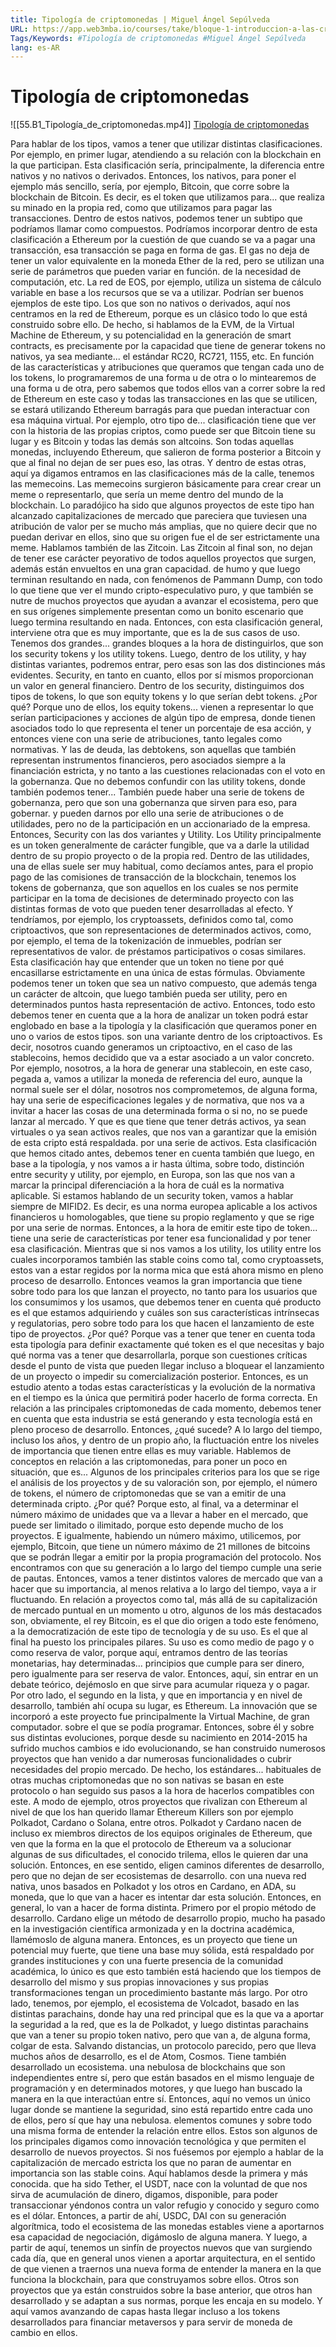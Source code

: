 ```yaml
---
title: Tipología de criptomonedas | Miguel Ángel Sepúlveda
URL: https://app.web3mba.io/courses/take/bloque-1-introduccion-a-las-criptomonedas/lessons/39203438-tipologia-de-criptomonedas-miguel-angel-sepulveda
Tags/Keywords: #Tipología de criptomonedas #Miguel Ángel Sepúlveda
lang: es-AR
---
```

# Tipología de criptomonedas
![[55.B1_Tipología_de_criptomonedas.mp4]]
[Tipología de criptomonedas](https://app.web3mba.io/courses/take/bloque-1-introduccion-a-las-criptomonedas/lessons/39203438-tipologia-de-criptomonedas-miguel-angel-sepulveda)

Para hablar de los tipos, vamos a tener que utilizar distintas clasificaciones. Por ejemplo, en primer lugar, atendiendo a su relación con la blockchain en la que participan. Esta clasificación sería, principalmente, la diferencia entre nativos y no nativos o derivados. Entonces, los nativos, para poner el ejemplo más sencillo, sería, por ejemplo, Bitcoin, que corre sobre la blockchain de Bitcoin. Es decir, es el token que utilizamos para... que realiza su minado en la propia red, como que utilizamos para pagar las transacciones. Dentro de estos nativos, podemos tener un subtipo que podríamos llamar como compuestos. Podríamos incorporar dentro de esta clasificación a Ethereum por la cuestión de que cuando se va a pagar una transacción, esa transacción se paga en forma de gas. El gas no deja de tener un valor equivalente en la moneda Ether de la red, pero se utilizan una serie de parámetros que pueden variar en función. de la necesidad de computación, etc. La red de EOS, por ejemplo, utiliza un sistema de cálculo variable en base a los recursos que se va a utilizar. Podrían ser buenos ejemplos de este tipo. Los que son no nativos o derivados, aquí nos centramos en la red de Ethereum, porque es un clásico todo lo que está construido sobre ello. De hecho, si hablamos de la EVM, de la Virtual Machine de Ethereum, y su potencialidad en la generación de smart contracts, es precisamente por la capacidad que tiene de generar tokens no nativos, ya sea mediante... el estándar RC20, RC721, 1155, etc. En función de las características y atribuciones que queramos que tengan cada uno de los tokens, lo programaremos de una forma u de otra o lo mintearemos de una forma u de otra, pero sabemos que todos ellos van a correr sobre la red de Ethereum en este caso y todas las transacciones en las que se utilicen, se estará utilizando Ethereum barragás para que puedan interactuar con esa máquina virtual. Por ejemplo, otro tipo de... clasificación tiene que ver con la historia de las propias criptos, como puede ser que Bitcoin tiene su lugar y es Bitcoin y todas las demás son altcoins. Son todas aquellas monedas, incluyendo Ethereum, que salieron de forma posterior a Bitcoin y que al final no dejan de ser pues eso, las otras. Y dentro de estas otras, aquí ya digamos entramos en las clasificaciones más de la calle, tenemos las memecoins. Las memecoins surgieron básicamente para crear crear un meme o representarlo, que sería un meme dentro del mundo de la blockchain. Lo paradójico ha sido que algunos proyectos de este tipo han alcanzado capitalizaciones de mercado que pareciera que tuviesen una atribución de valor per se mucho más amplias, que no quiere decir que no puedan derivar en ellos, sino que su origen fue el de ser estrictamente una meme. Hablamos también de las Zitcoin. Las Zitcoin al final son, no dejan de tener ese carácter peyorativo de todos aquellos proyectos que surgen, además están envueltos en una gran capacidad. de humo y que luego terminan resultando en nada, con fenómenos de Pammann Dump, con todo lo que tiene que ver el mundo cripto-especulativo puro, y que también se nutre de muchos proyectos que ayudan a avanzar el ecosistema, pero que en sus orígenes simplemente presentan como un bonito escenario que luego termina resultando en nada. Entonces, con esta clasificación general, interviene otra que es muy importante, que es la de sus casos de uso. Tenemos dos grandes... grandes bloques a la hora de distinguirlos, que son los security tokens y los utility tokens. Luego, dentro de los utility, y hay distintas variantes, podremos entrar, pero esas son las dos distinciones más evidentes. Security, en tanto en cuanto, ellos por sí mismos proporcionan un valor en general financiero. Dentro de los security, distinguimos dos tipos de tokens, lo que son equity tokens y lo que serían debt tokens. ¿Por qué? Porque uno de ellos, los equity tokens... vienen a representar lo que serían participaciones y acciones de algún tipo de empresa, donde tienen asociados todo lo que representa el tener un porcentaje de esa acción, y entonces viene con una serie de atribuciones, tanto legales como normativas. Y las de deuda, las debtokens, son aquellas que también representan instrumentos financieros, pero asociados siempre a la financiación estricta, y no tanto a las cuestiones relacionadas con el voto en la gobernanza. Que no debemos confundir con las utility tokens, donde también podemos tener... También puede haber una serie de tokens de gobernanza, pero que son una gobernanza que sirven para eso, para gobernar. y pueden darnos por ello una serie de atribuciones o de utilidades, pero no de la participación en un accionariado de la empresa. Entonces, Security con las dos variantes y Utility. Los Utility principalmente es un token generalmente de carácter fungible, que va a darle la utilidad dentro de su propio proyecto o de la propia red. Dentro de las utilidades, una de ellas suele ser muy habitual, como decíamos antes, para el propio pago de las comisiones de transacción de la blockchain, tenemos los tokens de gobernanza, que son aquellos en los cuales se nos permite participar en la toma de decisiones de determinado proyecto con las distintas formas de voto que pueden tener desarrolladas al efecto. Y tendríamos, por ejemplo, los cryptoassets, definidos como tal, como criptoactivos, que son representaciones de determinados activos, como, por ejemplo, el tema de la tokenización de inmuebles, podrían ser representativos de valor. de préstamos participativos o cosas similares. Esta clasificación hay que entender que un token no tiene por qué encasillarse estrictamente en una única de estas fórmulas. Obviamente podemos tener un token que sea un nativo compuesto, que además tenga un carácter de altcoin, que luego también pueda ser utility, pero en determinados puntos hasta representación de activo. Entonces, todo esto debemos tener en cuenta que a la hora de analizar un token podrá estar englobado en base a la tipología y la clasificación que queramos poner en uno o varios de estos tipos. son una variante dentro de los criptoactivos. Es decir, nosotros cuando generamos un criptoactivo, en el caso de las stablecoins, hemos decidido que va a estar asociado a un valor concreto. Por ejemplo, nosotros, a la hora de generar una stablecoin, en este caso, pegada a, vamos a utilizar la moneda de referencia del euro, aunque la normal suele ser el dólar, nosotros nos comprometemos, de alguna forma, hay una serie de especificaciones legales y de normativa, que nos va a invitar a hacer las cosas de una determinada forma o si no, no se puede lanzar al mercado. Y que es que tiene que tener detrás activos, ya sean virtuales o ya sean activos reales, que nos van a garantizar que la emisión de esta cripto está respaldada. por una serie de activos. Esta clasificación que hemos citado antes, debemos tener en cuenta también que luego, en base a la tipología, y nos vamos a ir hasta última, sobre todo, distinción entre security y utility, por ejemplo, en Europa, son las que nos van a marcar la principal diferenciación a la hora de cuál es la normativa aplicable. Si estamos hablando de un security token, vamos a hablar siempre de MIFID2. Es decir, es una norma europea aplicable a los activos financieros u homologables, que tiene su propio reglamento y que se rige por una serie de normas. Entonces, a la hora de emitir este tipo de token... tiene una serie de características por tener esa funcionalidad y por tener esa clasificación. Mientras que si nos vamos a los utility, los utility entre los cuales incorporamos también las stable coins como tal, como cryptoassets, estos van a estar regidos por la norma mica que está ahora mismo en pleno proceso de desarrollo. Entonces veamos la gran importancia que tiene sobre todo para los que lanzan el proyecto, no tanto para los usuarios que los consumimos y los usamos, que debemos tener en cuenta qué producto es el que estamos adquiriendo y cuáles son sus características intrínsecas y regulatorias, pero sobre todo para los que hacen el lanzamiento de este tipo de proyectos. ¿Por qué? Porque vas a tener que tener en cuenta toda esta tipología para definir exactamente qué token es el que necesitas y bajo qué norma vas a tener que desarrollarla, porque son cuestiones críticas desde el punto de vista que pueden llegar incluso a bloquear el lanzamiento de un proyecto o impedir su comercialización posterior. Entonces, es un estudio atento a todas estas características y la evolución de la normativa en el tiempo es la única que permitirá poder hacerlo de forma correcta. En relación a las principales criptomonedas de cada momento, debemos tener en cuenta que esta industria se está generando y esta tecnología está en pleno proceso de desarrollo. Entonces, ¿qué sucede? A lo largo del tiempo, incluso los años, y dentro de un propio año, la fluctuación entre los niveles de importancia que tienen entre ellas es muy variable. Hablemos de conceptos en relación a las criptomonedas, para poner un poco en situación, que es... Algunos de los principales criterios para los que se rige el análisis de los proyectos y de su valoración son, por ejemplo, el número de tokens, el número de criptomonedas que se van a emitir de una determinada cripto. ¿Por qué? Porque esto, al final, va a determinar el número máximo de unidades que va a llevar a haber en el mercado, que puede ser limitado o ilimitado, porque esto depende mucho de los proyectos. E igualmente, habiendo un número máximo, utilicemos, por ejemplo, Bitcoin, que tiene un número máximo de 21 millones de bitcoins que se podrán llegar a emitir por la propia programación del protocolo. Nos encontramos con que su generación a lo largo del tiempo cumple una serie de pautas. Entonces, vamos a tener distintos valores de mercado que van a hacer que su importancia, al menos relativa a lo largo del tiempo, vaya a ir fluctuando. En relación a proyectos como tal, más allá de su capitalización de mercado puntual en un momento u otro, algunos de los más destacados son, obviamente, el rey Bitcoin, es el que dio origen a todo este fenómeno, a la democratización de este tipo de tecnología y de su uso. Es el que al final ha puesto los principales pilares. Su uso es como medio de pago y o como reserva de valor, porque aquí, entramos dentro de las teorías monetarias, hay determinadas... principios que cumple para ser dinero, pero igualmente para ser reserva de valor. Entonces, aquí, sin entrar en un debate teórico, dejémoslo en que sirve para acumular riqueza y o pagar. Por otro lado, el segundo en la lista, y que en importancia y en nivel de desarrollo, también ahí ocupa su lugar, es Ethereum. La innovación que se incorporó a este proyecto fue principalmente la Virtual Machine, de gran computador. sobre el que se podía programar. Entonces, sobre él y sobre sus distintas evoluciones, porque desde su nacimiento en 2014-2015 ha sufrido muchos cambios e ido evolucionando, se han construido numerosos proyectos que han venido a dar numerosas funcionalidades o cubrir necesidades del propio mercado. De hecho, los estándares... habituales de otras muchas criptomonedas que no son nativas se basan en este protocolo o han seguido sus pasos a la hora de hacerlos compatibles con este. A modo de ejemplo, otros proyectos que rivalizan con Ethereum al nivel de que los han querido llamar Ethereum Killers son por ejemplo Polkadot, Cardano o Solana, entre otros. Polkadot y Cardano nacen de incluso ex miembros directos de los equipos originales de Ethereum, que ven que la forma en la que el protocolo de Ethereum va a solucionar algunas de sus dificultades, el conocido trilema, ellos le quieren dar una solución. Entonces, en ese sentido, eligen caminos diferentes de desarrollo, pero que no dejan de ser ecosistemas de desarrollo. con una nueva red nativa, unos basados en Polkadot y los otros en Cardano, en ADA, su moneda, que lo que van a hacer es intentar dar esta solución. Entonces, en general, lo van a hacer de forma distinta. Primero por el propio método de desarrollo. Cardano elige un método de desarrollo propio, mucho ha pasado en la investigación científica armonizada y en la doctrina académica, llamémoslo de alguna manera. Entonces, es un proyecto que tiene un potencial muy fuerte, que tiene una base muy sólida, está respaldado por grandes instituciones y con una fuerte presencia de la comunidad académica, lo único es que esto también está haciendo que los tiempos de desarrollo del mismo y sus propias innovaciones y sus propias transformaciones tengan un procedimiento bastante más largo. Por otro lado, tenemos, por ejemplo, el ecosistema de Volcadot, basado en las distintas parachains, donde hay una red principal que es la que va a aportar la seguridad a la red, que es la de Polkadot, y luego distintas parachains que van a tener su propio token nativo, pero que van a, de alguna forma, colgar de esta. Salvando distancias, un protocolo parecido, pero que lleva muchos años de desarrollo, es el de Atom, Cosmos. Tiene también desarrollado un ecosistema. una nebulosa de blockchains que son independientes entre sí, pero que están basados en el mismo lenguaje de programación y en determinados motores, y que luego han buscado la manera en la que interactúan entre sí. Entonces, aquí no vemos un único lugar donde se mantiene la seguridad, sino está repartido entre cada uno de ellos, pero sí que hay una nebulosa. elementos comunes y sobre todo una misma forma de entender la relación entre ellos. Estos son algunos de los principales digamos como innovación tecnológica y que permiten el desarrollo de nuevos proyectos. Si nos fuésemos por ejemplo a hablar de la capitalización de mercado estricta los que no paran de aumentar en importancia son las stable coins. Aquí hablamos desde la primera y más conocida. que ha sido Tether, el USDT, nace con la voluntad de que nos sirva de acumulación de dinero, digamos, disponible, para poder transaccionar yéndonos contra un valor refugio y conocido y seguro como es el dólar. Entonces, a partir de ahí, USDC, DAI con su generación algorítmica, todo el ecosistema de las monedas estables viene a aportarnos esa capacidad de negociación, digámoslo de alguna manera. Y luego, a partir de aquí, tenemos un sinfín de proyectos nuevos que van surgiendo cada día, que en general unos vienen a aportar arquitectura, en el sentido de que vienen a traernos una nueva forma de entender la manera en la que funciona la blockchain, para que construyamos sobre ellos. Otros son proyectos que ya están construidos sobre la base anterior, que otros han desarrollado y se adaptan a sus normas, porque les encaja en su modelo. Y aquí vamos avanzando de capas hasta llegar incluso a los tokens desarrollados para financiar metaversos y para servir de moneda de cambio en ellos.
